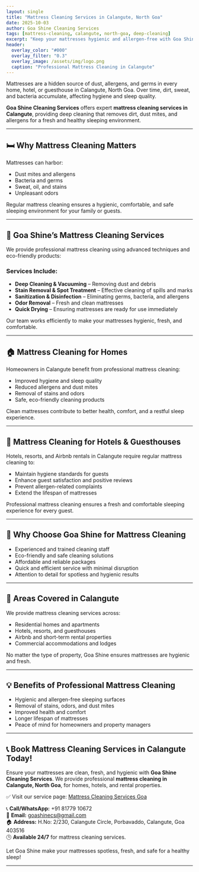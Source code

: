 ```yaml
---
layout: single
title: "Mattress Cleaning Services in Calangute, North Goa"
date: 2025-10-03
author: Goa Shine Cleaning Services
tags: [mattress-cleaning, calangute, north-goa, deep-cleaning]
excerpt: "Keep your mattresses hygienic and allergen-free with Goa Shine’s professional mattress cleaning services in Calangute, North Goa."
header:
  overlay_color: "#000"
  overlay_filter: "0.3"
  overlay_image: /assets/img/logo.png
  caption: "Professional Mattress Cleaning in Calangute"
---
```


Mattresses are a hidden source of dust, allergens, and germs in every home, hotel, or guesthouse in Calangute, North Goa. Over time, dirt, sweat, and bacteria accumulate, affecting hygiene and sleep quality.  

**Goa Shine Cleaning Services** offers expert **mattress cleaning services in Calangute**, providing deep cleaning that removes dirt, dust mites, and allergens for a fresh and healthy sleeping environment.

---

## 🛏 Why Mattress Cleaning Matters
Mattresses can harbor:  
- Dust mites and allergens  
- Bacteria and germs  
- Sweat, oil, and stains  
- Unpleasant odors  

Regular mattress cleaning ensures a hygienic, comfortable, and safe sleeping environment for your family or guests.

---

## 🌟 Goa Shine’s Mattress Cleaning Services
We provide professional mattress cleaning using advanced techniques and eco-friendly products:

### Services Include:
- **Deep Cleaning & Vacuuming** – Removing dust and debris  
- **Stain Removal & Spot Treatment** – Effective cleaning of spills and marks  
- **Sanitization & Disinfection** – Eliminating germs, bacteria, and allergens  
- **Odor Removal** – Fresh and clean mattresses  
- **Quick Drying** – Ensuring mattresses are ready for use immediately  

Our team works efficiently to make your mattresses hygienic, fresh, and comfortable.

---

## 🏠 Mattress Cleaning for Homes
Homeowners in Calangute benefit from professional mattress cleaning:  
- Improved hygiene and sleep quality  
- Reduced allergens and dust mites  
- Removal of stains and odors  
- Safe, eco-friendly cleaning products  

Clean mattresses contribute to better health, comfort, and a restful sleep experience.

---

## 🏨 Mattress Cleaning for Hotels & Guesthouses
Hotels, resorts, and Airbnb rentals in Calangute require regular mattress cleaning to:  
- Maintain hygiene standards for guests  
- Enhance guest satisfaction and positive reviews  
- Prevent allergen-related complaints  
- Extend the lifespan of mattresses  

Professional mattress cleaning ensures a fresh and comfortable sleeping experience for every guest.

---

## 🚿 Why Choose Goa Shine for Mattress Cleaning
- Experienced and trained cleaning staff  
- Eco-friendly and safe cleaning solutions  
- Affordable and reliable packages  
- Quick and efficient service with minimal disruption  
- Attention to detail for spotless and hygienic results  

---

## 📍 Areas Covered in Calangute
We provide mattress cleaning services across:  
- Residential homes and apartments  
- Hotels, resorts, and guesthouses  
- Airbnb and short-term rental properties  
- Commercial accommodations and lodges  

No matter the type of property, Goa Shine ensures mattresses are hygienic and fresh.

---

## 💡 Benefits of Professional Mattress Cleaning
- Hygienic and allergen-free sleeping surfaces  
- Removal of stains, odors, and dust mites  
- Improved health and comfort  
- Longer lifespan of mattresses  
- Peace of mind for homeowners and property managers  

---

## 📞 Book Mattress Cleaning Services in Calangute Today!
Ensure your mattresses are clean, fresh, and hygienic with **Goa Shine Cleaning Services**. We provide professional **mattress cleaning in Calangute, North Goa**, for homes, hotels, and rental properties.  

✅ Visit our service page: [Mattress Cleaning Services Goa](https://www.goashinecs.com/mattress-cleaning-goa.html)  

📞 **Call/WhatsApp:** +91 81779 10672  
📧 **Email:** goashinecs@gmail.com  
🏠 **Address:** H.No: 2/230, Calangute Circle, Porbavaddo, Calangute, Goa 403516  
🕒 **Available 24/7** for mattress cleaning services.  

Let Goa Shine make your mattresses spotless, fresh, and safe for a healthy sleep!  

---

